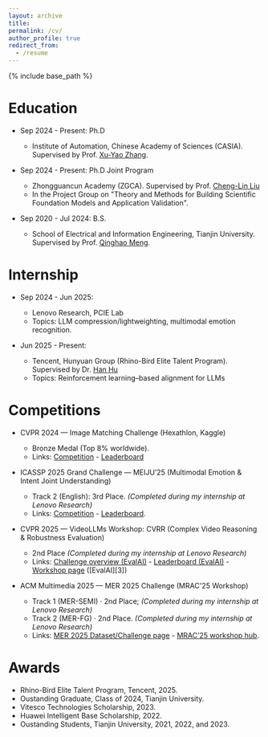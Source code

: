 ```yaml
---
layout: archive
title: 
permalink: /cv/
author_profile: true
redirect_from:
  - /resume
---
```


{% include base_path %}





Education
======
* Sep 2024 - Present: Ph.D
  * Institute of Automation, Chinese Academy of Sciences (CASIA). Supervised by Prof. [Xu-Yao Zhang](https://people.ucas.edu.cn/~xuyaozhang).
* Sep 2024 - Present: Ph.D Joint Program
  * Zhongguancun Academy (ZGCA). Supervised by Prof. [Cheng-Lin Liu](https://people.ucas.ac.cn/~liuchenglin)
  * In the Project Group on "Theory and Methods for Building Scientific Foundation Models and Application Validation".

* Sep 2020 - Jul 2024: B.S.
  * School of Electrical and Information Engineering, Tianjin University. Supervised by Prof. [Qinghao Meng](https://seea.tju.edu.cn/info/1013/1569.htm).

Internship
======
* Sep 2024 - Jun 2025: 
  * Lenovo Research, PCIE Lab
  * Topics: LLM compression/lightweighting, multimodal emotion recognition.

* Jun 2025 - Present: 
  * Tencent, Hunyuan Group (Rhino-Bird Elite Talent Program). Supervised by Dr. [Han Hu](https://scholar.google.com/citations?hl=zh-CN&user=Jkss014AAAAJ&view_op=list_works&authuser=1&sortby=pubdate)
  * Topics: Reinforcement learning–based alignment for LLMs


Competitions
======

* CVPR 2024 — Image Matching Challenge (Hexathlon, Kaggle)
  * Bronze Medal (Top 8% worldwide).
  * Links: [Competition](https://www.kaggle.com/competitions/image-matching-challenge-2024) - [Leaderboard](https://www.kaggle.com/c/image-matching-challenge-2024/leaderboard)


* ICASSP 2025 Grand Challenge — MEIJU’25 (Multimodal Emotion & Intent Joint Understanding)
  * Track 2 (English): 3rd Place. *(Completed during my internship at Lenovo Research)*
  * Links: [Competition](https://ai-s2-lab.github.io/MEIJU2025-website/) - [Leaderboard](https://codalab.lisn.upsaclay.fr/competitions/20424).

* CVPR 2025 — VideoLLMs Workshop: CVRR (Complex Video Reasoning & Robustness Evaluation) 
  * 2nd Place *(Completed during my internship at Lenovo Research)*
  * Links: [Challenge overview (EvalAI)](https://eval.ai/web/challenges/challenge-page/2480/overview) - [Leaderboard (EvalAI)](https://eval.ai/web/challenges/challenge-page/2480/leaderboard) - [Workshop page](https://www.crcv.ucf.edu/cvpr2025-vidllms-workshop/)
  ([EvalAI][3])

* ACM Multimedia 2025 — MER 2025 Challenge (MRAC'25 Workshop) 
  * Track 1 (MER-SEMI) · 2nd Place; *(Completed during my internship at Lenovo Research)*
  * Track 2 (MER-FG) · 2nd Place. *(Completed during my internship at Lenovo Research)*
  * Links: [MER 2025 Dataset/Challenge page](https://huggingface.co/datasets/MERChallenge/MER2025) - [MRAC’25 workshop hub](https://react-ws.github.io/2025_mrac/).


Awards
======
* Rhino-Bird Elite Talent Program, Tencent, 2025.
* Oustanding Graduate, Class of 2024, Tianjin University.
* Vitesco Technologies Scholarship, 2023.
* Huawei Intelligent Base Scholarship, 2022.
* Oustanding Students, Tianjin University, 2021, 2022, and 2023.


  
